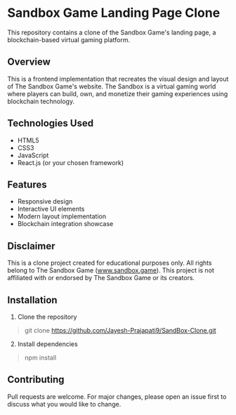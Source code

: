 # Sandbox Game Landing Page Clone

This repository contains a clone of the Sandbox Game's landing page, a blockchain-based virtual gaming platform.

## Overview

This is a frontend implementation that recreates the visual design and layout of The Sandbox Game's website. The Sandbox is a virtual gaming world where players can build, own, and monetize their gaming experiences using blockchain technology.

## Technologies Used

- HTML5
- CSS3
- JavaScript
- React.js (or your chosen framework)

## Features

- Responsive design
- Interactive UI elements
- Modern layout implementation
- Blockchain integration showcase

## Disclaimer

This is a clone project created for educational purposes only. All rights belong to The Sandbox Game (www.sandbox.game). This project is not affiliated with or endorsed by The Sandbox Game or its creators.

## Installation

1. Clone the repository

> git clone https://github.com/Jayesh-Prajapati9/SandBox-Clone.git

2. Install dependencies
> npm install


## Contributing

Pull requests are welcome. For major changes, please open an issue first to discuss what you would like to change.

